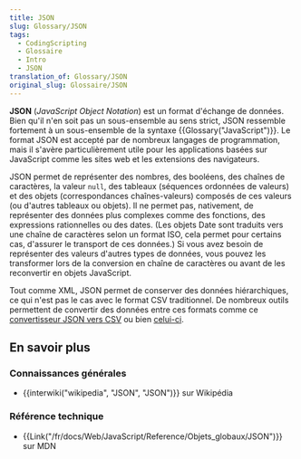 ```yaml
---
title: JSON
slug: Glossary/JSON
tags:
  - CodingScripting
  - Glossaire
  - Intro
  - JSON
translation_of: Glossary/JSON
original_slug: Glossaire/JSON
---
```

**JSON** (_JavaScript Object Notation_) est un format d'échange de données. Bien qu'il n'en soit pas un sous-ensemble au sens strict, JSON ressemble fortement à un sous-ensemble de la syntaxe {{Glossary("JavaScript")}}. Le format JSON est accepté par de nombreux langages de programmation, mais il s'avère particulièrement utile pour les applications basées sur JavaScript comme les sites web et les extensions des navigateurs.

JSON permet de représenter des nombres, des booléens, des chaînes de caractères, la valeur `null`, des tableaux (séquences ordonnées de valeurs) et des objets (correspondances chaînes-valeurs) composés de ces valeurs (ou d'autres tableaux ou objets). Il ne permet pas, nativement, de représenter des données plus complexes comme des fonctions, des expressions rationnelles ou des dates. (Les objets Date sont traduits vers une chaîne de caractères selon un format ISO, cela permet pour certains cas, d'assurer le transport de ces données.)  Si vous avez besoin de représenter des valeurs d'autres types de données, vous pouvez les transformer lors de la conversion en chaîne de caractères ou avant de les reconvertir en objets JavaScript.

Tout comme XML, JSON permet de conserver des données hiérarchiques, ce qui n'est pas le cas avec le format CSV traditionnel. De nombreux outils permettent de convertir des données entre ces formats comme ce  [convertisseur JSON vers CSV](https://json-csv.com) ou bien [celui-ci](https://jsontoexcel.com/).

## En savoir plus

### Connaissances générales

- {{interwiki("wikipedia", "JSON", "JSON")}} sur Wikipédia

### Référence technique

- {{Link("/fr/docs/Web/JavaScript/Reference/Objets_globaux/JSON")}} sur MDN
